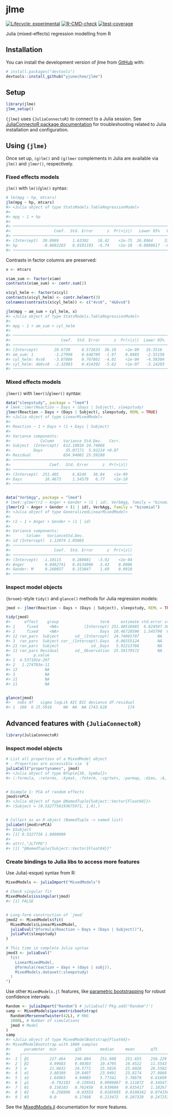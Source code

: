 
<!-- README.md is generated from README.Rmd. Please edit that file -->

# jlme

<!-- badges: start -->

[![Lifecycle:
experimental](https://img.shields.io/badge/lifecycle-experimental-orange.svg)](https://lifecycle.r-lib.org/articles/stages.html#experimental)
[![R-CMD-check](https://github.com/yjunechoe/jlme/actions/workflows/R-CMD-check.yaml/badge.svg)](https://github.com/yjunechoe/jlme/actions/workflows/R-CMD-check.yaml)
[![test-coverage](https://github.com/yjunechoe/jlme/actions/workflows/test-coverage.yaml/badge.svg)](https://github.com/yjunechoe/jlme/actions/workflows/test-coverage.yaml)
<!-- badges: end -->

Julia (mixed-effects) regression modelling from R

## Installation

You can install the development version of jlme from
[GitHub](https://github.com/) with:

``` r
# install.packages("devtools")
devtools::install_github("yjunechoe/jlme")
```

## Setup

``` r
library(jlme)
jlme_setup()
```

`{jlme}` uses `{JuliaConnectoR}` to connect to a Julia session. See
[JuliaConnectoR package
documentation](https://github.com/stefan-m-lenz/JuliaConnectoR) for
troubleshooting related to Julia installation and configuration.

## Using `{jlme}`

Once set up, `(g)lm()` and `(g)lmer` complements in Julia are available
via `jlm()` and `jlmer()`, respectively.

### Fixed effects models

`jlm()` with `lm()`/`glm()` syntax:

``` r
# lm(mpg ~ hp, mtcars)
jlm(mpg ~ hp, mtcars)
#> <Julia object of type StatsModels.TableRegressionModel>
#> 
#> mpg ~ 1 + hp
#> 
#> ────────────────────────────────────────────────────────────────────────────
#>                   Coef.  Std. Error      z  Pr(>|z|)   Lower 95%   Upper 95%
#> ────────────────────────────────────────────────────────────────────────────
#> (Intercept)  30.0989      1.63392    18.42    <1e-75  26.8964     33.3013
#> hp           -0.0682283   0.0101193  -6.74    <1e-10  -0.0880617  -0.0483948
#> ────────────────────────────────────────────────────────────────────────────
```

Contrasts in factor columns are preserved:

``` r
x <- mtcars

x$am_sum <- factor(x$am)
contrasts(x$am_sum) <- contr.sum(2)

x$cyl_helm <- factor(x$cyl)
contrasts(x$cyl_helm) <- contr.helmert(3)
colnames(contrasts(x$cyl_helm)) <- c("4vs6", "4&6vs8")

jlm(mpg ~ am_sum + cyl_helm, x)
#> <Julia object of type StatsModels.TableRegressionModel>
#> 
#> mpg ~ 1 + am_sum + cyl_helm
#> 
#> ───────────────────────────────────────────────────────────────────────────────
#>                      Coef.  Std. Error      z  Pr(>|z|)  Lower 95%    Upper 95%
#> ───────────────────────────────────────────────────────────────────────────────
#> (Intercept)       20.6739     0.572633  36.10    <1e-99   19.5516   21.7963
#> am_sum: 1         -1.27998    0.648789  -1.97    0.0485   -2.55158  -0.00837293
#> cyl_helm: 4vs6    -3.07806    0.767861  -4.01    <1e-04   -4.58304  -1.57308
#> cyl_helm: 4&6vs8  -2.32983    0.414392  -5.62    <1e-07   -3.14203  -1.51764
#> ───────────────────────────────────────────────────────────────────────────────
```

### Mixed effects models

`jlmer()` with `lmer()`/`glmer()` syntax:

``` r
data("sleepstudy", package = "lme4")
# lme4::lmer(Reaction ~ Days + (Days | Subject), sleepstudy)
jlmer(Reaction ~ Days + (Days | Subject), sleepstudy, REML = TRUE)
#> <Julia object of type LinearMixedModel>
#> 
#> Reaction ~ 1 + Days + (1 + Days | Subject)
#> 
#> Variance components:
#>             Column    Variance Std.Dev.   Corr.
#> Subject  (Intercept)  612.10016 24.74066
#>          Days          35.07171  5.92214 +0.07
#> Residual              654.94001 25.59180
#> ──────────────────────────────────────────────────
#>                 Coef.  Std. Error      z  Pr(>|z|)
#> ──────────────────────────────────────────────────
#> (Intercept)  251.405      6.8246   36.84    <1e-99
#> Days          10.4673     1.54579   6.77    <1e-10
#> ──────────────────────────────────────────────────
```

``` r

data("VerbAgg", package = "lme4")
# lme4::glmer(r2 ~ Anger + Gender + (1 | id), VerbAgg, family = "binomial")
jlmer(r2 ~ Anger + Gender + (1 | id), VerbAgg, family = "binomial")
#> <Julia object of type GeneralizedLinearMixedModel>
#> 
#> r2 ~ 1 + Anger + Gender + (1 | id)
#> 
#> Variance components:
#>       Column   VarianceStd.Dev.
#> id (Intercept)  1.12074 1.05865
#> ────────────────────────────────────────────────────
#>                   Coef.  Std. Error      z  Pr(>|z|)
#> ────────────────────────────────────────────────────
#> (Intercept)  -1.10115     0.280681   -3.92    <1e-04
#> Anger         0.0462741   0.0134906   3.43    0.0006
#> Gender: M     0.260057    0.153847    1.69    0.0910
#> ────────────────────────────────────────────────────
```

### Inspect model objects

`{broom}`-style `tidy()` and `glance()` methods for Julia regression
models:

``` r
jmod <- jlmer(Reaction ~ Days + (Days | Subject), sleepstudy, REML = TRUE)

tidy(jmod)
#>      effect    group                  term     estimate std.error statistic
#> 1     fixed     <NA>           (Intercept) 251.40510485  6.824597 36.838090
#> 2     fixed     <NA>                  Days  10.46728596  1.545790  6.771481
#> 12 ran_pars  Subject       sd__(Intercept)  24.74065797        NA        NA
#> 3  ran_pars  Subject cor__(Intercept).Days   0.06555124        NA        NA
#> 21 ran_pars  Subject              sd__Days   5.92213766        NA        NA
#> 11 ran_pars Residual       sd__Observation  25.59179572        NA        NA
#>          p.value
#> 1  4.537101e-297
#> 2   1.274703e-11
#> 12            NA
#> 3             NA
#> 21            NA
#> 11            NA
```

``` r

glance(jmod)
#>   nobs df   sigma logLik AIC BIC deviance df.residual
#> 1  180  6 25.5918     NA  NA  NA 1743.628         174
```

## Advanced features with `{JuliaConnectoR}`

``` r
library(JuliaConnectoR)
```

### Inspect model objects

``` r
# List all properties of a MixedModel object
# - Properties are accessible via `$`
juliaCall("propertynames", jmod)
#> <Julia object of type NTuple{36, Symbol}>
#> (:formula, :reterms, :Xymat, :feterm, :sqrtwts, :parmap, :dims, :A, :L, :optsum, :θ, :theta, :β, :beta, :βs, :betas, :λ, :lambda, :stderror, :σ, :sigma, :σs, :sigmas, :σρs, :sigmarhos, :b, :u, :lowerbd, :X, :y, :corr, :vcov, :PCA, :rePCA, :objective, :pvalues)
```

``` r

# Example 1: PCA of random effects
jmod$rePCA
#> <Julia object of type @NamedTuple{Subject::Vector{Float64}}>
#> (Subject = [0.5327756193675971, 1.0],)
```

``` r

# Collect as an R object (NamedTuple -> named list)
juliaGet(jmod$rePCA)
#> $Subject
#> [1] 0.5327756 1.0000000
#> 
#> attr(,"JLTYPE")
#> [1] "@NamedTuple{Subject::Vector{Float64}}"
```

### Create bindings to Julia libs to access more features

Use Julia(-esque) syntax from R:

``` r
MixedModels <- juliaImport("MixedModels")

# Check singular fit
MixedModels$issingular(jmod)
#> [1] FALSE
```

``` r

# Long-form construction of `jmod`
jmod2 <- MixedModels$fit(
  MixedModels$LinearMixedModel,
  juliaEval("@formula(Reaction ~ Days + (Days | Subject))"),
  juliaPut(sleepstudy)
)

# This time in complete Julia syntax
jmod3 <- juliaEval("
  fit(
    LinearMixedModel,
    @formula(reaction ~ days + (days | subj)),
    MixedModels.dataset(:sleepstudy)
  )
")
```

Use other `MixedModels.jl` features, like [parametric
bootstrapping](https://juliastats.org/MixedModels.jl/v4/bootstrap/) for
robust confidence intervals:

``` r
Random <- juliaImport("Random") # juliaEval('Pkg.add("Random")')
samp <- MixedModels$parametricbootstrap(
  Random$MersenneTwister(42L), # RNG
  1000L, # Number of simulations
  jmod # Model
)
samp
#> <Julia object of type MixedModelBootstrap{Float64}>
#> MixedModelBootstrap with 1000 samples
#>      parameter  min        q25        median     mean       q75        max
#>    ┌───────────────────────────────────────────────────────────────────────────
#>  1 │ β1         227.464    246.884    251.608    251.655    256.229    275.687
#>  2 │ β2         4.99683    9.40303    10.4795    10.4522    11.5543    15.2264
#>  3 │ σ          21.0632    24.5771    25.5826    25.6026    26.5582    30.8172
#>  4 │ σ1         3.88389    19.8497    23.9491    23.8174    27.9866    40.7803
#>  5 │ σ2         1.64965    4.94085    5.77341    5.78678    6.61699    9.78917
#>  6 │ ρ1         -0.792183  -0.150541  0.0909067  0.111872   0.345471   1.0
#>  7 │ θ1         0.158103   0.762458   0.939804   0.935417   1.10267    1.72974
#>  8 │ θ2         -0.258896  -0.03553   0.0185695  0.0198342  0.0741567  0.333454
#>  9 │ θ3         0.0        0.17498    0.213472   0.207328   0.247253   0.402298
```

See the
[MixedModels.jl](https://juliastats.org/MixedModels.jl/v4/constructors/)
documentation for more features.
